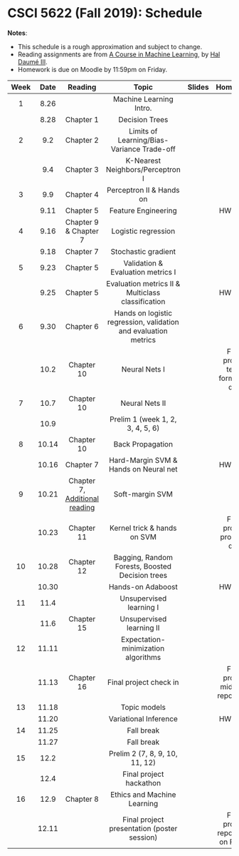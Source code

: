 # CSCI 5622 (Fall 2019): Schedule

**Notes**:

- This schedule is a rough approximation and subject to change.
- Reading assignments are from [A Course in Machine Learning](http://ciml.info/), by [Hal Daumé III](http://hal3.name/).
- Homework is due on Moodle by 11:59pm on Friday.


| Week   | Date         | Reading      |                   Topic               	   | Slides      | Homework   | 
|:------:|:------------:| :-----------:| :----------------------------------------:|:-----------:|:----------:|
| 1 | 8.26 |  | Machine Learning Intro.  |  | |
| | 8.28 | Chapter 1 | Decision Trees | | |
| 2 | 9.2 | Chapter 2 | Limits of Learning/Bias-Variance Trade-off |  | |
| | 9.4 |  Chapter 3 | K-Nearest Neighbors/Perceptron I |  | |
| 3 | 9.9 | Chapter 4 | Perceptron II & Hands on | | |
| | 9.11 | Chapter 5 | Feature Engineering |  |  HW1 due|
| 4 | 9.16 | Chapter 9 & Chapter 7 | Logistic regression| | |
| | 9.18 | Chapter 7 | Stochastic gradient  | |
| 5 | 9.23 | Chapter 5 | Validation & Evaluation metrics I | | |
| | 9.25 |Chapter 5 | Evaluation metrics II & Multiclass classification | | HW2 due|
| 6 | 9.30 |Chapter 6 | Hands on logistic regression, validation and evaluation metrics | | |
| | 10.2 | Chapter 10 |  Neural Nets I  |  | Final project team formation due|
| 7 | 10.7 | Chapter 10 | Neural Nets II| | || 
| | 10.9 | | Prelim 1 (week 1, 2, 3, 4, 5, 6) | | |
| 8 | 10.14 | Chapter 10 | Back Propagation | | |
| | 10.16 |Chapter 7 | Hard-Margin SVM & Hands on Neural net || HW3 due |
| 9 | 10.21 | Chapter 7, [Additional reading](https://cs.stanford.edu/people/davidknowles/lagrangian_duality.pdf)  | Soft-margin SVM |  | |
| | 10.23 | Chapter 11 | Kernel trick & hands on SVM |  | Final project proposal due|
| 10 | 10.28 | Chapter 12 | Bagging, Random Forests, Boosted Decision trees   |  | |
| | 10.30 | | Hands-on Adaboost	|  | HW4 due  |
| 11 | 11.4 | | Unsupervised learning I|  | |
| | 11.6 | Chapter 15| Unsupervised learning II | | |
| 12 | 11.11 |  |  Expectation-minimization algorithms  |   | |
| | 11.13 | Chapter 16 |  Final project check in   |  | Final project midpoint report due|
| 13 | 11.18 | | Topic models| |  |
| | 11.20 | |  Variational Inference | | HW5 due |
| 14 | 11.25 | | Fall break | | |
| | 11.27 | | Fall break | | |
| 15 | 12.2 | |   Prelim 2 (7, 8, 9, 10, 11, 12) | | |
| | 12.4 | | Final project hackathon  | | |
| 16 | 12.9 | Chapter 8 | Ethics and Machine Learning | | |
| | 12.11 |  | Final project presentation (poster session) | | Final project report due on Friday|
